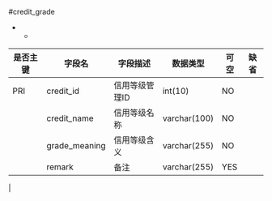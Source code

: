#credit_grade
* -
 
|是否主键	|字段名	|字段描述	|数据类型	|可空	|缺省	|
| --------|-----|-----|-----|-----|-----|
|PRI|credit_id|信用等级管理ID|int(10)|NO||
||credit_name|信用等级名称|varchar(100)|NO||
||grade_meaning|信用等级含义|varchar(255)|NO||
||remark|备注|varchar(255)|YES||
|
